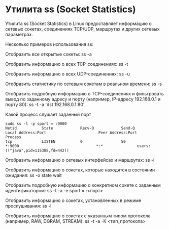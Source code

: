 # Утилита ss (Socket Statistics)

Утилита ss (Socket Statistics) в Linux предоставляет информацию о сетевых сокетах,
соединениях TCP/UDP, маршрутах и других сетевых параметрах.

Несколько примеров использования ss:

Отобразить все открытые сокеты:
ss -a

Отобразить информацию о всех TCP-соединениях:
ss -t

Отобразить информацию о всех UDP-соединениях:
ss -u

Отобразить статистику по сетевым сокетам в реальном времени:
ss -s

Отобразить подробную информацию о TCP-соединениях и фильтровать вывод по заданному адресу и порту (например, IP-адресу 192.168.0.1 и порту 80):
ss -t -a 'dst 192.168.0.1:80'

Какой процесс слушает заданный порт

```shell
sudo ss -l -p sport = :9000
Netid           State            Recv-Q            Send-Q                       Local Address:Port                       Peer Address:Port           Process
tcp             LISTEN           0                 50                                       *:9000                                  *:*               users:(("java",pid=115388,fd=442))
```

Отобразить информацию о сетевых интерфейсах и маршрутах:
ss -i

Отобразить информацию о сокетах, которые находятся в состоянии ожидания:
ss -o state wait

Отобразить подробную информацию о конкретном сокете с заданным идентификатором:
ss -t -a -e sport = :<порт>

Отобразить информацию о сокетах, установленных в режиме прослушивания:
ss -l

Отобразить информацию о сокетах с указанным типом протокола (например, RAW, DGRAM, STREAM):
ss -t -a -K <тип_протокола>
